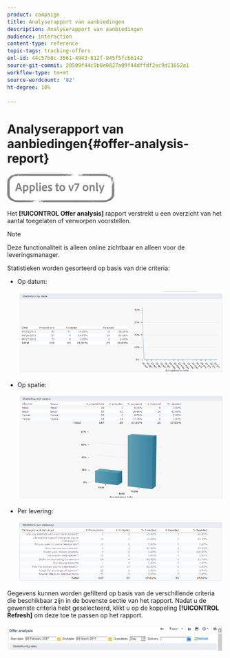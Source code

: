 ```yaml
---
product: campaign
title: Analyserapport van aanbiedingen
description: Analyserapport van aanbiedingen
audience: interaction
content-type: reference
topic-tags: tracking-offers
exl-id: 44c57b0c-3561-4943-812f-945f5fcbb142
source-git-commit: 20509f44c5b8e0827a09f44dffdf2ec9d11652a1
workflow-type: tm+mt
source-wordcount: '82'
ht-degree: 10%

---
```


# Analyserapport van aanbiedingen{#offer-analysis-report}

![](../../assets/v7-only.svg)

Het **[!UICONTROL Offer analysis]** rapport verstrekt u een overzicht van het aantal toegelaten of verworpen voorstellen.

>[!NOTE]
>
>Deze functionaliteit is alleen online zichtbaar en alleen voor de leveringsmanager.

Statistieken worden gesorteerd op basis van drie criteria:

* Op datum:

   ![](assets/offer_report_perdate.png)

* Op spatie:

   ![](assets/offer_report_perspaces.png)

* Per levering:

   ![](assets/offer_report_perdeliveries.png)

Gegevens kunnen worden gefilterd op basis van de verschillende criteria die beschikbaar zijn in de bovenste sectie van het rapport. Nadat u de gewenste criteria hebt geselecteerd, klikt u op de koppeling **[!UICONTROL Refresh]** om deze toe te passen op het rapport.

![](assets/offer_report_criteria.png)
